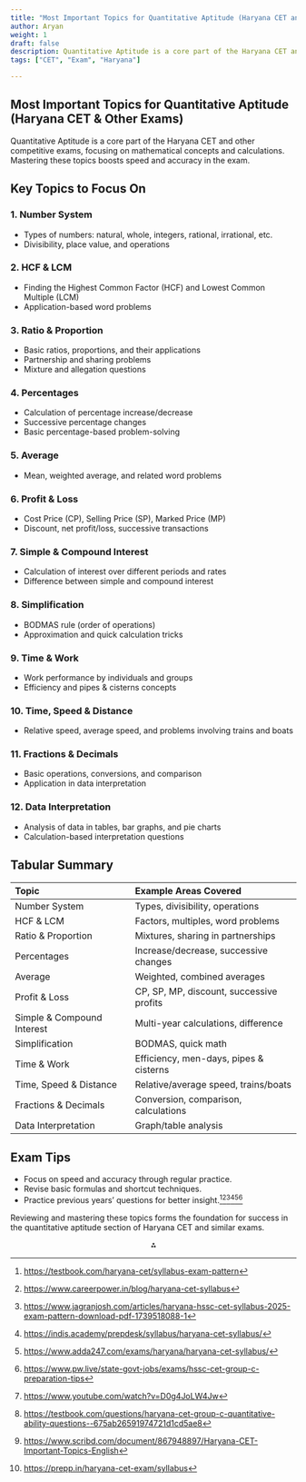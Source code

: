 ```yaml
---
title: "Most Important Topics for Quantitative Aptitude (Haryana CET and Other Exams)"
author: Aryan
weight: 1              
draft: false
description: Quantitative Aptitude is a core part of the Haryana CET and other competitive exams, focusing on mathematical concepts and calculations. Mastering these topics boosts speed and accuracy in the exam.
tags: ["CET", "Exam", "Haryana"]

---
```



## Most Important Topics for Quantitative Aptitude (Haryana CET \& Other Exams)

Quantitative Aptitude is a core part of the Haryana CET and other competitive exams, focusing on mathematical concepts and calculations. Mastering these topics boosts speed and accuracy in the exam.

## Key Topics to Focus On

### 1. Number System

- Types of numbers: natural, whole, integers, rational, irrational, etc.
- Divisibility, place value, and operations


### 2. HCF \& LCM

- Finding the Highest Common Factor (HCF) and Lowest Common Multiple (LCM)
- Application-based word problems


### 3. Ratio \& Proportion

- Basic ratios, proportions, and their applications
- Partnership and sharing problems
- Mixture and allegation questions


### 4. Percentages

- Calculation of percentage increase/decrease
- Successive percentage changes
- Basic percentage-based problem-solving


### 5. Average

- Mean, weighted average, and related word problems


### 6. Profit \& Loss

- Cost Price (CP), Selling Price (SP), Marked Price (MP)
- Discount, net profit/loss, successive transactions


### 7. Simple \& Compound Interest

- Calculation of interest over different periods and rates
- Difference between simple and compound interest


### 8. Simplification

- BODMAS rule (order of operations)
- Approximation and quick calculation tricks


### 9. Time \& Work

- Work performance by individuals and groups
- Efficiency and pipes \& cisterns concepts


### 10. Time, Speed \& Distance

- Relative speed, average speed, and problems involving trains and boats


### 11. Fractions \& Decimals

- Basic operations, conversions, and comparison
- Application in data interpretation


### 12. Data Interpretation

- Analysis of data in tables, bar graphs, and pie charts
- Calculation-based interpretation questions


## Tabular Summary

| Topic | Example Areas Covered |
| :-- | :-- |
| Number System | Types, divisibility, operations |
| HCF \& LCM | Factors, multiples, word problems |
| Ratio \& Proportion | Mixtures, sharing in partnerships |
| Percentages | Increase/decrease, successive changes |
| Average | Weighted, combined averages |
| Profit \& Loss | CP, SP, MP, discount, successive profits |
| Simple \& Compound Interest | Multi-year calculations, difference |
| Simplification | BODMAS, quick math |
| Time \& Work | Efficiency, men-days, pipes \& cisterns |
| Time, Speed \& Distance | Relative/average speed, trains/boats |
| Fractions \& Decimals | Conversion, comparison, calculations |
| Data Interpretation | Graph/table analysis |

## Exam Tips

- Focus on speed and accuracy through regular practice.
- Revise basic formulas and shortcut techniques.
- Practice previous years’ questions for better insight.[^1][^2][^3][^4][^5][^6]

Reviewing and mastering these topics forms the foundation for success in the quantitative aptitude section of Haryana CET and similar exams.
<span style="display:none">[^10][^7][^8][^9]</span>

<div style="text-align: center">⁂</div>

[^1]: https://testbook.com/haryana-cet/syllabus-exam-pattern

[^2]: https://www.careerpower.in/blog/haryana-cet-syllabus

[^3]: https://www.jagranjosh.com/articles/haryana-hssc-cet-syllabus-2025-exam-pattern-download-pdf-1739518088-1

[^4]: https://indis.academy/prepdesk/syllabus/haryana-cet-syllabus/

[^5]: https://www.adda247.com/exams/haryana/haryana-cet-syllabus/

[^6]: https://www.pw.live/state-govt-jobs/exams/hssc-cet-group-c-preparation-tips

[^7]: https://testbook.com/questions/haryana-cet-group-c-quantitative-ability-questions--675ab26591974721d1cd5ae8

[^8]: https://www.scribd.com/document/867948897/Haryana-CET-Important-Topics-English

[^9]: https://prepp.in/haryana-cet-exam/syllabus

[^10]: https://www.youtube.com/watch?v=D0g4JoLW4Jw

